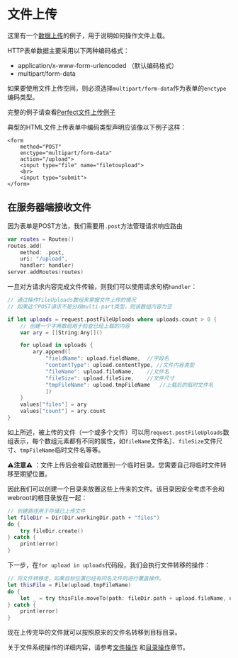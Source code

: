 # 文件上传

这里有一个[数据上传](formData.md)的例子，用于说明如何操作文件上载。

HTTP表单数据主要采用以下两种编码格式：

* application/x-www-form-urlencoded （默认编码格式）
* multipart/form-data

如果要使用文件上传空间，则必须选择`multipart/form-data`作为表单的`enctype`编码类型。

完整的例子请查看[Perfect文件上传例子](https://github.com/iamjono/perfect-file-uploads)

典型的HTML文件上传表单中编码类型声明应该像以下例子这样：

```
<form
    method="POST"
    enctype="multipart/form-data"
    action="/upload">
    <input type="file" name="filetoupload">
    <br>
    <input type="submit">
</form>
```

## 在服务器端接收文件

因为表单是POST方法，我们需要用`.post`方法管理请求响应路由

``` swift
var routes = Routes()
routes.add(
    method: .post,
    uri: "/upload",
    handler: handler)
server.addRoutes(routes)
```

一旦对方请求内容完成文件传输，则我们可以使用请求句柄`handler`：

``` swift
// 通过操作fileUploads数组来掌握文件上传的情况
// 如果这个POST请求不是分段multi-part类型，则该数组内容为空

if let uploads = request.postFileUploads where uploads.count > 0 {
    // 创建一个字典数组用于检查已经上载的内容
    var ary = [[String:Any]]()

    for upload in uploads {
        ary.append([
            "fieldName": upload.fieldName,	//字段名
            "contentType": upload.contentType, //文件内容类型
            "fileName": upload.fileName,	//文件名
            "fileSize": upload.fileSize,	//文件尺寸
            "tmpFileName": upload.tmpFileName	//上载后的临时文件名
            ])
    }
    values["files"] = ary
    values["count"] = ary.count
}
```

如上所述，被上传的文件（一个或多个文件）可以用`request.postFileUploads`数组表示，每个数组元素都有不同的属性，如`fileName`文件名］、`fileSize`文件尺寸、`tmpFileName`临时文件名等等。

**⚠️注意⚠️** ：文件上传后会被自动放置到一个临时目录。您需要自己将临时文件转移至期望位置。

因此我们可以创建一个目录来放置这些上传来的文件。该目录因安全考虑不会和webroot的根目录放在一起：

``` swift
// 创建路径用于存储已上传文件
let fileDir = Dir(Dir.workingDir.path + "files")
do {
    try fileDir.create()
} catch {
    print(error)
}
```

下一步，在`for upload in uploads`代码段，我们会执行文件转移的操作：

``` swift
// 将文件转移走，如果目标位置已经有同名文件则进行覆盖操作。
let thisFile = File(upload.tmpFileName)
do {
    let _ = try thisFile.moveTo(path: fileDir.path + upload.fileName, overWrite: true)
} catch {
    print(error)
}
```

现在上传完毕的文件就可以按照原来的文件名转移到目标目录。

关于文件系统操作的详细内容，请参考[文件操作](dir.md) 和[目录操作](file.md)章节。
